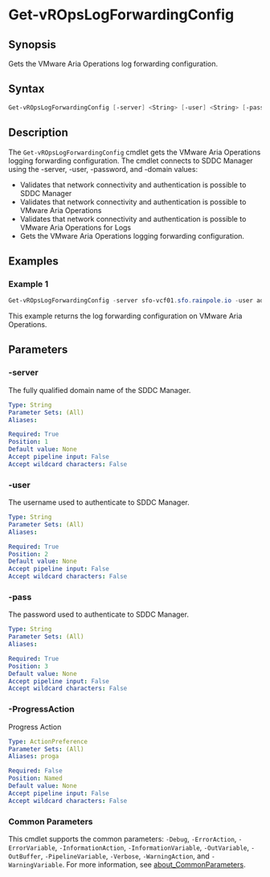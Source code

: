# Get-vROpsLogForwardingConfig

## Synopsis

Gets the VMware Aria Operations log forwarding configuration.

## Syntax

```powershell
Get-vROpsLogForwardingConfig [-server] <String> [-user] <String> [-pass] <String> [-ProgressAction <ActionPreference>] [<CommonParameters>]
```

## Description

The `Get-vROpsLogForwardingConfig` cmdlet gets the VMware Aria Operations logging forwarding configuration.
The cmdlet connects to SDDC Manager using the -server, -user, -password, and -domain values:

- Validates that network connectivity and authentication is possible to SDDC Manager
- Validates that network connectivity and authentication is possible to VMware Aria Operations
- Validates that network connectivity and authentication is possible to VMware Aria Operations for Logs
- Gets the VMware Aria Operations logging forwarding configuration.

## Examples

### Example 1

```powershell
Get-vROpsLogForwardingConfig -server sfo-vcf01.sfo.rainpole.io -user administrator@vsphere.local -pass VMw@re1!
```

This example returns the log forwarding configuration on VMware Aria Operations.

## Parameters

### -server

The fully qualified domain name of the SDDC Manager.

```yaml
Type: String
Parameter Sets: (All)
Aliases:

Required: True
Position: 1
Default value: None
Accept pipeline input: False
Accept wildcard characters: False
```

### -user

The username used to authenticate to SDDC Manager.

```yaml
Type: String
Parameter Sets: (All)
Aliases:

Required: True
Position: 2
Default value: None
Accept pipeline input: False
Accept wildcard characters: False
```

### -pass

The password used to authenticate to SDDC Manager.

```yaml
Type: String
Parameter Sets: (All)
Aliases:

Required: True
Position: 3
Default value: None
Accept pipeline input: False
Accept wildcard characters: False
```

### -ProgressAction

Progress Action

```yaml
Type: ActionPreference
Parameter Sets: (All)
Aliases: proga

Required: False
Position: Named
Default value: None
Accept pipeline input: False
Accept wildcard characters: False
```

### Common Parameters

This cmdlet supports the common parameters: `-Debug`, `-ErrorAction`, `-ErrorVariable`, `-InformationAction`, `-InformationVariable`, `-OutVariable`, `-OutBuffer`, `-PipelineVariable`, `-Verbose`, `-WarningAction`, and `-WarningVariable`. For more information, see [about_CommonParameters](http://go.microsoft.com/fwlink/?LinkID=113216).
